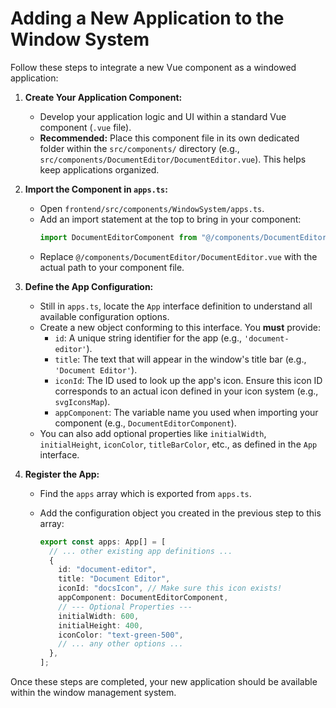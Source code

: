 # Adding a New Application to the Window System

Follow these steps to integrate a new Vue component as a windowed application:

1.  **Create Your Application Component:**

    - Develop your application logic and UI within a standard Vue component (`.vue` file).
    - **Recommended:** Place this component file in its own dedicated folder within the `src/components/` directory (e.g., `src/components/DocumentEditor/DocumentEditor.vue`). This helps keep applications organized.

2.  **Import the Component in `apps.ts`:**

    - Open `frontend/src/components/WindowSystem/apps.ts`.
    - Add an import statement at the top to bring in your component:
      ```typescript
      import DocumentEditorComponent from "@/components/DocumentEditor/DocumentEditor.vue";
      ```
    - Replace `@/components/DocumentEditor/DocumentEditor.vue` with the actual path to your component file.

3.  **Define the App Configuration:**

    - Still in `apps.ts`, locate the `App` interface definition to understand all available configuration options.
    - Create a new object conforming to this interface. You **must** provide:
      - `id`: A unique string identifier for the app (e.g., `'document-editor'`).
      - `title`: The text that will appear in the window's title bar (e.g., `'Document Editor'`).
      - `iconId`: The ID used to look up the app's icon. Ensure this icon ID corresponds to an actual icon defined in your icon system (e.g., `svgIconsMap`).
      - `appComponent`: The variable name you used when importing your component (e.g., `DocumentEditorComponent`).
    - You can also add optional properties like `initialWidth`, `initialHeight`, `iconColor`, `titleBarColor`, etc., as defined in the `App` interface.

4.  **Register the App:**

    - Find the `apps` array which is exported from `apps.ts`.
    - Add the configuration object you created in the previous step to this array:

      ```typescript
      export const apps: App[] = [
        // ... other existing app definitions ...
        {
          id: "document-editor",
          title: "Document Editor",
          iconId: "docsIcon", // Make sure this icon exists!
          appComponent: DocumentEditorComponent,
          // --- Optional Properties ---
          initialWidth: 600,
          initialHeight: 400,
          iconColor: "text-green-500",
          // ... any other options ...
        },
      ];
      ```

Once these steps are completed, your new application should be available within the window management system.
